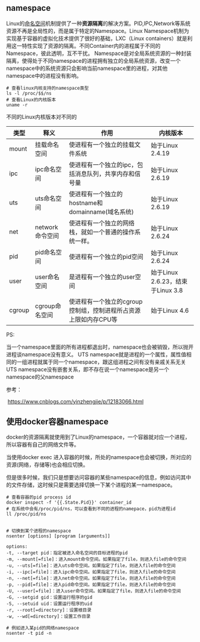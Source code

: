 #

## namespace

Linux的[命名空间](https://so.csdn.net/so/search?q=命名空间&spm=1001.2101.3001.7020)机制提供了一种**资源隔离**的解决方案。PID,IPC,Network等系统资源不再是全局性的，而是属于特定的Namespace。Linux Namespace机制为实现基于容器的虚拟化技术提供了很好的基础，LXC（Linux containers）就是利用这一特性实现了资源的隔离。不同Container内的进程属于不同的Namespace，彼此透明，互不干扰。
Namespace是对全局系统资源的一种封装隔离，使得处于不同namespace的进程拥有独立的全局系统资源，改变一个namespace中的系统资源只会影响当前namespace里的进程，对其他namespace中的进程没有影响。

```shell
# 查看linux内核支持的namespace类型
ls -l /proc/$$/ns
# 查看Linux的内核版本
uname -r
```

不同的Linux内核版本对不同的

| 类型   | 释义            | 作用                                                         | 内核版本                          |
| ------ | --------------- | ------------------------------------------------------------ | --------------------------------- |
| mount  | 挂载命名空间    | 使进程有一个独立的挂载文件系统                               | 始于Linux 2.4.19                  |
| ipc    | ipc命名空间     | 使进程有一个独立的ipc，包括消息队列，共享内存和信号量        | 始于Linux 2.6.19                  |
| uts    | uts命名空间     | 使进程有一个独立的hostname和domainname(域名系统)             | 始于Linux 2.6.19                  |
| net    | network命令空间 | 使进程有一个独立的网络栈，就如一个普通的操作系统一样。       | 始于Linux 2.6.24                  |
| pid    | pid命名空间     | 使进程有一个独立的pid空间                                    | 始于Linux 2.6.24                  |
| user   | user命名空间    | 是进程有一个独立的user空间                                   | 始于Linux 2.6.23，结束于Linux 3.8 |
| cgroup | cgroup命名空间  | 使进程有一个独立的cgroup控制组，控制进程所占资源上限如内存CPU等 | 始于Linux 4.6                     |

PS:

当一个namespace里面的所有进程都退出时，namespace也会被销毁，所以抛开进程谈namespace没有意义。
UTS namespace就是进程的一个属性，属性值相同的一组进程就属于同一个namespace，跟这组进程之间有没有亲戚关系无关
UTS namespace没有嵌套关系，即不存在说一个namespace是另一个namespace的父namespace

参考：

​ <https://www.cnblogs.com/yinzhengjie/p/12183066.html>

## 使用docker容器namespace

docker的资源隔离就使用到了Linux的namespace，一个容器就对应一个进程，所以容器有自己的网络文件等。

当使用docker exec 进入容器的时候，所处的namespace也会被切换，所对应的资源(网络，存储等)也会相应切换。

但是很多时候，我们只是想要访问容器的某些namespace的信息，例如访问其中的文件存储，这时候只是需要选择切换一下某个进程的某一namespace。

```shell
# 查看容器的pid process id
docker inspect -f '{{.State.Pid}}' container_id
# 在系统中会有/proc/pid/ns，可以查看到不同的进程的namepace，pid为进程id
ll /proc/pid/ns


# 切换到某个进程的namespace
nsenter [options] [program [arguments]]
 
options:
-t, --target pid：指定被进入命名空间的目标进程的pid
-m, --mount[=file]：进入mount命令空间。如果指定了file，则进入file的命令空间
-u, --uts[=file]：进入uts命令空间。如果指定了file，则进入file的命令空间
-i, --ipc[=file]：进入ipc命令空间。如果指定了file，则进入file的命令空间
-n, --net[=file]：进入net命令空间。如果指定了file，则进入file的命令空间
-p, --pid[=file]：进入pid命令空间。如果指定了file，则进入file的命令空间
-U, --user[=file]：进入user命令空间。如果指定了file，则进入file的命令空间
-G, --setgid gid：设置运行程序的gid
-S, --setuid uid：设置运行程序的uid
-r, --root[=directory]：设置根目录
-w, --wd[=directory]：设置工作目录

# 例如进入某pid的网络namespace
nsenter -t pid -n
```
